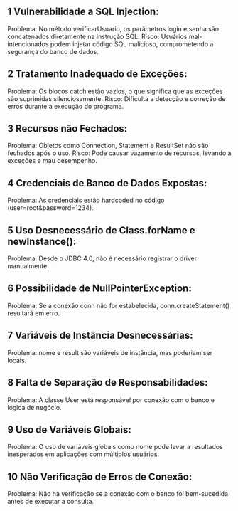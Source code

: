 ## 1 Vulnerabilidade a SQL Injection:


Problema: No método verificarUsuario, os parâmetros login e senha são concatenados diretamente na instrução SQL.
Risco: Usuários mal-intencionados podem injetar código SQL malicioso, comprometendo a segurança do banco de dados.

## 2 Tratamento Inadequado de Exceções:

Problema: Os blocos catch estão vazios, o que significa que as exceções são suprimidas silenciosamente.
Risco: Dificulta a detecção e correção de erros durante a execução do programa.

## 3 Recursos não Fechados:

Problema: Objetos como Connection, Statement e ResultSet não são fechados após o uso.
Risco: Pode causar vazamento de recursos, levando a exceções e mau desempenho.

## 4 Credenciais de Banco de Dados Expostas:

Problema: As credenciais estão hardcoded no código (user=root&password=1234).

## 5 Uso Desnecessário de Class.forName e newInstance():

Problema: Desde o JDBC 4.0, não é necessário registrar o driver manualmente.

## 6 Possibilidade de NullPointerException:

Problema: Se a conexão conn não for estabelecida, conn.createStatement() resultará em erro.


## 7 Variáveis de Instância Desnecessárias:

Problema: nome e result são variáveis de instância, mas poderiam ser locais.

##  8 Falta de Separação de Responsabilidades:

Problema: A classe User está responsável por conexão com o banco e lógica de negócio.

## 9 Uso de Variáveis Globais:

Problema: O uso de variáveis globais como nome pode levar a resultados inesperados em aplicações com múltiplos usuários.

## 10 Não Verificação de Erros de Conexão:

Problema: Não há verificação se a conexão com o banco foi bem-sucedida antes de executar a consulta.





